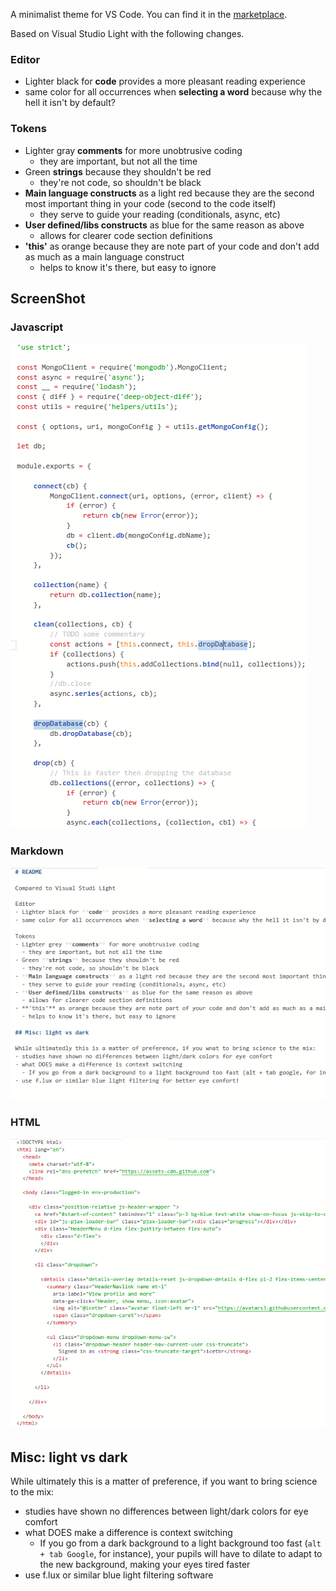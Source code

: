 A minimalist theme for VS Code. You can find it in the [marketplace](https://marketplace.visualstudio.com/items?itemName=icetbr.vscode-theme-minimalist).

Based on Visual Studio Light with the following changes.

### Editor
- Lighter black for **code** provides a more pleasant reading experience
- same color for all occurrences when **selecting a word** because why the hell it isn't by default?

### Tokens
- Lighter gray **comments** for more unobtrusive coding
  - they are important, but not all the time
- Green **strings** because they shouldn't be red
  - they're not code, so shouldn't be black
- **Main language constructs** as a light red because they are the second most important thing in your code (second to the code itself)
  - they serve to guide your reading (conditionals, async, etc)
- **User defined/libs constructs** as blue for the same reason as above
  - allows for clearer code section definitions
- **'this'** as orange because they are note part of your code and don't add as much as a main language construct
  - helps to know it's there, but easy to ignore

## ScreenShot

### Javascript
![ScreenShot](https://raw.githubusercontent.com/icetbr/vscode-theme-minimalist/master/static/sampleJs.png)

### Markdown
![ScreenShot](https://raw.githubusercontent.com/icetbr/vscode-theme-minimalist/master/static/sampleMd.png)

### HTML
![ScreenShot](https://raw.githubusercontent.com/icetbr/vscode-theme-minimalist/master/static/sampleHtml.png)

## Misc: light vs dark

While ultimately this is a matter of preference, if you want to bring science to the mix:
- studies have shown no differences between light/dark colors for eye comfort
- what DOES make a difference is context switching
  - If you go from a dark background to a light background too fast (`alt + tab Google`, for instance), your pupils will have to dilate to adapt to the new background, making your eyes tired faster
- use f.lux or similar blue light filtering software